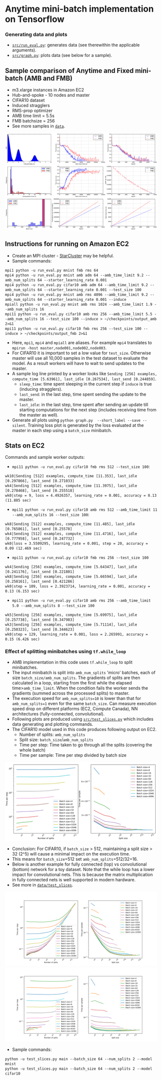 # Anytime mini-batch implementation on Tensorflow

### Generating data and plots
* [`src/run_eval.py`](src/run_eval.py): generates data (see therewithin the applicable arguments).
* [`src/graph.py`](src/graph.py): plots data (see below for a sample).

## Sample comparison of Anytime and Fixed mini-batch (AMB and FMB)
* m3.xlarge instances in Amazon EC2
* Hub-and-spoke - 10 nodes and master
* CIFAR10 dataset
* Induced stragglers
* RMS-prop optimizer
* AMB time limit = 5.5s
* FMB batchsize = 256
* See more samples in [`data`](data).

<img src="data/600_cifar10_v4/cifar10__set3/all_plots.png?raw=true"/>

## Instructions for running on Amazon EC2
* Create an MPI cluster - [StarCluster](http://star.mit.edu/cluster/docs/latest/installation.html) may be helpful.
* Sample commands:
``` shell
mpi1 python -u run_eval.py mnist fmb rms 64
mpi4 python -u run_eval.py mnist amb adm 64 --amb_time_limit 9.2 --amb_num_splits 64 --starter_learning_rate 0.001
mpi4 python -u run_eval.py cifar10 amb adm 64 --amb_time_limit 9.2 --amb_num_splits 64 --starter_learning_rate 0.001 --test_size 100
mpi4 python -u run_eval.py mnist amb rms 4096 --amb_time_limit 9.2 --amb_num_splits 64 --starter_learning_rate 0.001 --induce
mpiall python -u run_eval.py mnist amb rms 1024 --amb_time_limit 1.9 --amb_num_splits 16
mpi11 python -u run_eval.py cifar10 amb rms 256 --amb_time_limit 5.5 --amb_num_splits 16 --test_size 100 --induce > ~/checkpoints/output_amb 2>&1
mpi11 python -u run_eval.py cifar10 fmb rms 256 --test_size 100 --induce > ~/checkpoints/output_fmb 2>&1
```
* Here, `mpi1`, `mpi4` and `mpiall` are aliases. For example `mpi4` translates to `mpirun -host master,node001,node002,node003`. 
* For CIFAR10 it is important to set a low value for `test_size`. Otherwise master will use all 10,000 samples in the test dataset to evaluate the model. As a result workers will have to wait to send updates to the master. 
* A sample log line printed by a worker looks like `Sending [256] examples, compute_time [5.63961], last_idle [0.267534], last_send [0.244859]`.
    * `sleep_time`: time spent sleeping in the current step if `induce` is true (inducing stragglers).
    * `last_send`: in the last step, time spent sending the update to the master.
    * `last_idle`: in the last step, time spent after sending an update till starting computations for the next step (includes receiving time from the master as well).
* Generate all plots using `python graph.py  --short_label --save --silent`. Training loss plot is generated by the loss evaluated at the master in each step using a `batch_size` minibatch.

## Stats on EC2
Commands and sample worker outputs:
* `mpi11 python -u run_eval.py cifar10 fmb rms 512 --test_size 100`:
``` shell
wk10|Sending [512] examples, compute_time [11.353], last_idle [0.297866], last_send [0.271033]
wk4|Sending [512] examples, compute_time [11.3975], last_idle [0.278468], last_send [0.255518]
wk0|step = 9, loss = 4.4926357, learning_rate = 0.001, accuracy = 0.13 (11.885 sec)
```
* `mpi11 python -u run_eval.py cifar10 amb rms 512 --amb_time_limit 11 --amb_num_splits 16 --test_size 100`:
``` shell
wk8|Sending [512] examples, compute_time [11.485], last_idle [0.765861], last_send [0.25578]
wk4|Sending [512] examples, compute_time [11.4716], last_idle [0.777958], last_send [0.247732]
wk0|loss = 3.5509295, learning_rate = 0.001, step = 20, accuracy = 0.09 (12.469 sec)
```
* `mpi11 python -u run_eval.py cifar10 fmb rms 256 --test_size 100`
```
wk4|Sending [256] examples, compute_time [5.64347], last_idle [0.241176], last_send [0.221801]
wk8|Sending [256] examples, compute_time [5.66594], last_idle [0.258161], last_send [0.421286]
wk0|step = 109, loss = 2.3923714, learning_rate = 0.001, accuracy = 0.13 (6.153 sec)
```
* `mpi11 python -u run_eval.py cifar10 amb rms 256 --amb_time_limit 5.0 --amb_num_splits 8 --test_size 100`
```
wk5|Sending [256] examples, compute_time [5.69975], last_idle [0.257738], last_send [0.347983]
wk3|Sending [256] examples, compute_time [5.71114], last_idle [0.250323], last_send [0.344623]
wk0|step = 129, learning_rate = 0.001, loss = 2.265991, accuracy = 0.15 (6.426 sec)
```


### Effect of splitting minibatches using `tf.while_loop`
* AMB implementation in this code uses `tf.while_loop` to split minibatches.
* The input minibatch is split into `amb_num_splits` 'micro' batches, each of size `batch_size/amb_num_splits`. The gradients of splits are then calculated in a loop, starting from the first while the elapsed time>`amb_time_limit`. When the condition fails the worker sends the gradients (summed across the processed splits) to master.
* The execution speed for `amb_num_splits=10` is lower than that for `amb_num_splits=1` even for the same `batch_size`. Can measure execution speed drop on different platforms (EC2, Compute Canada), NN architectures (fully-connected, convolutional). 
* Following plots are produced using [`src/test_slices.py`](src/test_slices.py) which includes data generating and plotting commands.
* The CIFAR10 model used in this code produces following output on EC2.
    * Number of splits: `amb_num_splits`
    * Split size: `batch_size`/`amb_num_splits`
    * Time per step: Time taken to go through all the splits (covering the whole batch)
    * Time per sample: Time per step divided by batch size
<img src="data/test_slices/cifar10_ec2-m3-xlarge.png?raw=true"/>

* Conclusion: For CIFAR10, if `batch_size` > 512, maintaining a split size > 32 (2^5) will cause a minimal impact on the execution time. 
* This means for `batch_size`=512 set `amb_num_splits`=512/32=16.
* Below is another example for fully connected (top) vs convolutional (bottom) network for a toy dataset. Note that the while loop has a lower impact for convolutional nets. This is because the matrix multiplication in fully connected nets is well supported in modern hardware.
* See more in [`data/test_slices`](data/test_slices).

<img src="data/test_slices/toy_model_fc_ec2-t2-micro.png?raw=true"/>
<img src="data/test_slices/toy_model_conv_ec2-t2-micro.png?raw=true"/>

* Sample commands:
``` shell
python -u test_slices.py main --batch_size 64 --num_splits 2 --model mnist
python -u test_slices.py main --batch_size 64 --num_splits 2 --model cifar10
```
